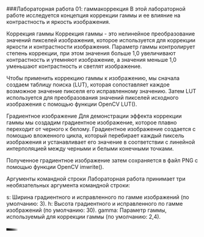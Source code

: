 ###Лабораторная работа 01: гаммакоррекция
В этой лабораторной работе исследуется концепция коррекции гаммы и ее влияние на контрастность и яркость изображения.

Коррекция гаммы
Коррекция гаммы - это нелинейное преобразование значений пикселей изображения, которое используется для коррекции яркости и контрастности изображения. Параметр гаммы контролирует степень коррекции, при этом значения больше 1,0 увеличивают контрастность и утемняют изображение, а значения меньше 1,0 уменьшают контрастность и светлят изображение.

Чтобы применить коррекцию гаммы к изображению, мы сначала создаем таблицу поиска (LUT), которая сопоставляет каждое возможное значение пикселя его исправленному значению. Затем LUT используется для преобразования значений пикселей исходного изображения с помощью функции OpenCV LUT().

Градиентное изображение
Для демонстрации эффекта коррекции гаммы мы создадим градиентное изображение, которое плавно переходит от черного к белому. Градиентное изображение создается с помощью вложенного цикла, который перебирает каждый пиксель изображения и устанавливает его значение в соответствии с линейной интерполяцией между черными и белыми конечными точками.

Полученное градиентное изображение затем сохраняется в файл PNG с помощью функции OpenCV imwrite().

Аргументы командной строки
Лабораторная работа принимает три необязательных аргумента командной строки:

s: Ширина градиентного и исправленного по гамме изображений (по умолчанию: 3).
h: Высота градиентного и исправленного по гамме изображений (по умолчанию: 30).
gamma: Параметр гаммы, используемый для коррекции гаммы (по умолчанию: 2,4).

![Итоговое изображение](combined_gradient.png)
